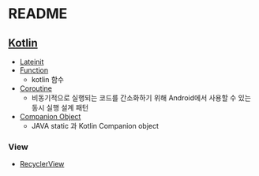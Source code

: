 # README

## [Kotlin](https://github.com/hyunho058/TIL/blob/master/kotlin/Kotlin.md)

* [Lateinit](https://github.com/hyunho058/TIL/blob/master/kotlin/Lateinit.md)
* [Function](https://github.com/hyunho058/TIL/blob/master/kotlin/Function.md)
  * kotlin  함수
* [Coroutine](https://github.com/hyunho058/TIL/blob/master/kotlin/Coroutine.md)
  * 비동기적으로 실행되는 코드를 간소화하기 위해 Android에서 사용할 수 있는 동시 실행 설계 패턴
* [Companion Object](https://github.com/hyunho058/TIL/blob/master/kotlin/CompanionObject.md)
  * JAVA static 과 Kotlin Companion object

### View

* [RecyclerView](https://github.com/hyunho058/TIL/blob/master/kotlin/RecyclerView_Kotlin.md)

